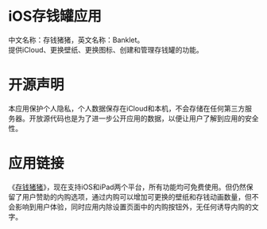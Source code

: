  <h1>iOS存钱罐应用</h1>
中文名称：存钱猪猪，英文名称：Banklet。<br/>
提供iCloud、更换壁纸、更换图标、创建和管理存钱罐的功能。
<h1>开源声明</h1>
本应用保护个人隐私，个人数据保存在iCloud和本机，不会存储在任何第三方服务器。开放源代码也是为了进一步公开应用的数据，以便让用户了解到应用的安全性。
<h1>应用链接</h1>
《<a href="https://apps.apple.com/cn/app/%E5%AD%98%E9%92%B1%E7%8C%AA%E7%8C%AA/id6503047096" target=_blank">存钱猪猪</a>》，现在支持iOS和iPad两个平台，所有功能均可免费使用。但仍然保留了用户赞助的内购选项，通过内购可以增加可更换的壁纸和存钱动画数量，但不会影响到用户体验，同时应用内除设置页面中的内购按钮外，无任何诱导内购的文字。
